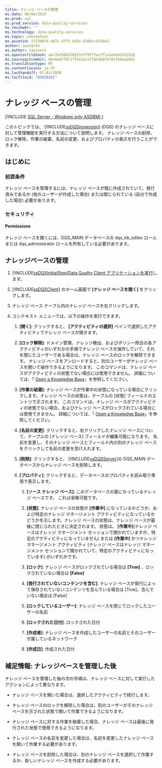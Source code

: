 ```yaml
---
title: ナレッジ ベースの管理
ms.date: 06/04/2013
ms.prod: sql
ms.prod_service: data-quality-services
ms.reviewer: ''
ms.technology: data-quality-services
ms.topic: conceptual
ms.assetid: 27f306f4-d67c-47f5-b35c-4260cc5d36e3
author: swinarko
ms.author: sawinark
ms.openlocfilehash: ae17b350622625fef79f7facff1a1ebe6352d3d3
ms.sourcegitcommit: 6be9a0ff0717f412ece7f8ede07ef01f66ea2061
ms.translationtype: MT
ms.contentlocale: ja-JP
ms.lasthandoff: 07/01/2020
ms.locfileid: "85810341"
---
```

# <a name="manage-a-knowledge-base"></a>ナレッジ ベースの管理

[!INCLUDE [SQL Server - Windows only ASDBMI  ](../includes/applies-to-version/sql-windows-only-asdbmi.md)]

  このトピックでは、 [!INCLUDE[ssDQSnoversion](../includes/ssdqsnoversion-md.md)] (DQS) のナレッジ ベースに対して管理機能を実行する方法について説明します。 ナレッジ ベースの削除、ロック解除、作業の破棄、名前の変更、およびプロパティの表示を行うことができます。  
  
##  <a name="before-you-begin"></a><a name="BeforeYouBegin"></a> はじめに  
  
###  <a name="prerequisites"></a><a name="Prerequisites"></a> 前提条件  
 ナレッジ ベースを管理するには、ナレッジ ベースが既に作成されていて、発行済みであるか (他のユーザーが作成した場合) または閉じられている (自分で作成した場合) 必要があります。  
  
###  <a name="security"></a><a name="Security"></a> セキュリティ  
  
####  <a name="permissions"></a><a name="Permissions"></a> Permissions  
 ナレッジ ベースを開くには、DQS_MAIN データベースの dqs_kb_editor ロールまたは dqs_administrator ロールを所有している必要があります。  
  
##  <a name="manage-a-knowledge-base"></a><a name="Manage"></a>ナレッジベースの管理  
  
1.  [!INCLUDE[ssDQSInitialStep](../includes/ssdqsinitialstep-md.md)][Data Quality Client アプリケーションを実行](../data-quality-services/run-the-data-quality-client-application.md)します。  
  
2.  [!INCLUDE[ssDQSClient](../includes/ssdqsclient-md.md)] のホーム画面で **[ナレッジ ベースを開く]** をクリックします。  
  
3.  ナレッジ ベース テーブル内のナレッジ ベースを右クリックします。  
  
4.  コンテキスト メニューでは、以下の操作を実行できます。  
  
    1.  **[開く]**: クリックすると、 **[アクティビティの選択]** ペインで選択したアクティビティでナレッジ ベースが開きます。  
  
    2.  **[ロック解除]**: ドメイン管理、ナレッジ検出、およびポリシー照合の各アクティビティのいずれかの手順でナレッジ ベースを操作していて、それを閉じたユーザーである場合は、ナレッジ ベースのロックを解除できます。 ナレッジ ベースをアンロードすると、別のユーザーがナレッジ ベースを開いて操作できるようになります。 このコマンドは、ナレッジ ベースがアクティビティの状態でない場合には使用できません。 詳細については、「 [Open a Knowledge Base](../data-quality-services/open-a-knowledge-base.md)」を参照してください。  
  
    3.  **[作業の破棄]**: ナレッジ ベースが作業中の状態になっている場合にクリックします。ナレッジ ベースの状態は、テーブルの [状態] フィールドのエントリで示されます。 このコマンドは、ナレッジ ベースがアクティビティの状態でない場合、およびナレッジ ベースがロックされている場合には使用できません。 詳細については、「 [Open a Knowledge Base](../data-quality-services/open-a-knowledge-base.md)」を参照してください。  
  
    4.  **[名前の変更]**: クリックすると、右クリックしたナレッジ ベースについて、テーブルの [ナレッジ ベース] フィールドが編集可能になります。 名前を変更し、そのナレッジ ベースとフィールド内の別のナレッジ ベースをクリックして名前の変更を受け入れます。  
  
    5.  **[削除]**: クリックすると、 [!INCLUDE[ssDQSServer](../includes/ssdqsserver-md.md)]の DQS_MAIN データベースからナレッジ ベースを削除します。  
  
    6.  **[プロパティ]**: クリックすると、データベースのプロパティを読み取り専用で表示します。  
  
        1.  **[ソース ナレッジ ベース]**: このデータベースの基になっているナレッジ ベースです。 これは省略可能です。  
  
        2.  **[状態]**: ナレッジ ベースの状態が **[作業中]** になっているかどうか、および特定のナレッジ マネージメント アクティビティになっているかどうかを示します。ナレッジ ベースの状態は、ナレッジ ベースが最後に閉じられたときに決定されます。 状態は、 **[作業中]**(ナレッジ ベースはナレッジ マネージメント セッションで開かれていますが、特定のアクティビティになっていません) または **[作業中]** かつナレッジ マネージメント アクティビティ (ナレッジ ベースはナレッジ マネージメント セッションで開かれていて、特定のアクティビティになっています) のいずれかです。  
  
        3.  **[ロック]**: ナレッジ ベースがロックされている場合は **[True]** 、ロックされていない場合は **[False]**  
  
        4.  **[発行されていないコンテンツを含む]**: ナレッジ ベースが発行によって保存されていないコンテンツを含んでいる場合は [True]、含んでいない場合は [False]  
  
        5.  **[ロックしているユーザー]**: ナレッジ ベースを閉じてロックしたユーザーの名前  
  
        6.  **[ロックされた日付]**: ロックされた日付  
  
        7.  **[作成者]**: ナレッジ ベースを作成したユーザーの名前とそのユーザーが属しているネットワーク  
  
        8.  **[作成日]**: 作成された日付  
  
##  <a name="follow-up-after-managing-a-knowledge-base"></a><a name="FollowUp"></a>補足情報: ナレッジベースを管理した後  
 ナレッジ ベースを管理した後の次の手順は、ナレッジ ベースに対して実行したアクションによって異なります。  
  
-   ナレッジ ベースを開いた場合は、選択したアクティビティで続行します。  
  
-   ナレッジ ベースのロックを解除した場合は、別のユーザーがそのナレッジ ベースを示された状態で開いて作業できるようになります。  
  
-   ナレッジ ベースに対する作業を破棄した場合、ナレッジ ベースは最後に発行された状態で使用できるようになります。  
  
-   ナレッジ ベースの名前を変更した場合は、名前を変更したナレッジ ベースを開いて作業する必要があります。  
  
-   ナレッジ ベースを削除した場合は、別のナレッジ ベースを選択して作業するか、新しいナレッジ ベースを作成する必要があります。  
  
  

